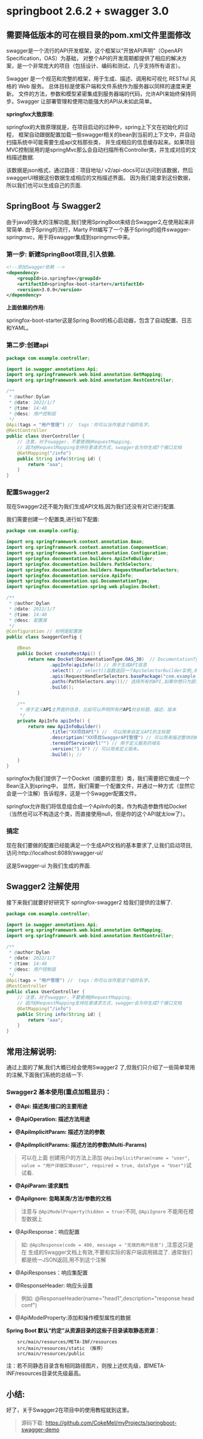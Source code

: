 # springboot 2.6.2 + swagger 3.0

## 需要降低版本的可在根目录的pom.xml文件里面修改

swagger是一个流行的API开发框架，这个框架以“开放API声明”（OpenAPI Specification，OAS）为基础，
对整个API的开发周期都提供了相应的解决方案，是一个非常庞大的项目（包括设计、编码和测试，几乎支持所有语言）。

Swagger 是一个规范和完整的框架，用于生成、描述、调用和可视化 RESTful 风格的 Web 服务。
总体目标是使客户端和文件系统作为服务器以同样的速度来更新。
文件的方法，参数和模型紧密集成到服务器端的代码，允许API来始终保持同步。Swagger 让部署管理和使用功能强大的API从未如此简单。

**springfox大致原理:**

springfox的大致原理就是，在项目启动的过种中，spring上下文在初始化的过程，
框架自动跟据配置加载一些swagger相关的bean到当前的上下文中，并自动扫描系统中可能需要生成api文档那些类，
并生成相应的信息缓存起来。如果项目MVC控制层用的是springMvc那么会自动扫描所有Controller类，并生成对应的文档描述数据.

该数据是json格式，通过路径：项目地址/ v2/api-docs可以访问到该数据，然后swaggerUI根据这份数据生成相应的文档描述界面。
因为我们能拿到这份数据，所以我们也可以生成自己的页面.

## SpringBoot 与 Swagger2

由于java的强大的注解功能,我们使用SpringBoot来结合Swagger2,在使用起来非常简单.
由于Spring的流行，Marty Pitt编写了一个基于Spring的组件swagger-springmvc，用于将swagger集成到springmvc中来。


### 第一步: 新建SpringBoot项目,引入依赖.

```xml
<!--添加Swagger依赖 -->
<dependency>
    <groupId>io.springfox</groupId>
    <artifactId>springfox-boot-starter</artifactId>
    <version>3.0.0</version>
</dependency>
```

**上面依赖的作用:**

springfox-boot-starter这是Spring Boot的核心启动器，包含了自动配置、日志和YAML。

### 第二步:创建api

```java
package com.example.controller;

import io.swagger.annotations.Api;
import org.springframework.web.bind.annotation.GetMapping;
import org.springframework.web.bind.annotation.RestController;

/**
 * @author:Dylan
 * @date: 2022/1/7
 * @time: 14:48
 * @desc: 用户控制层
 */
@Api(tags = "用户管理") //  tags：你可以当作是这个组的名字。
@RestController
public class UserController {
    // 注意，对于swagger，不要使用@RequestMapping，
    // 因为@RequestMapping支持任意请求方式，swagger会为你生成7个接口文档
    @GetMapping("/info")
    public String info(String id) {
        return "aaa";
    }
}

```

### 配置Swagger2

现在Swagger2还不能为我们生成API文档,因为我们还没有对它进行配置.

我们需要创建一个配置类,进行如下配置:

```java
package com.example.config;

import org.springframework.context.annotation.Bean;
import org.springframework.context.annotation.ComponentScan;
import org.springframework.context.annotation.Configuration;
import springfox.documentation.builders.ApiInfoBuilder;
import springfox.documentation.builders.PathSelectors;
import springfox.documentation.builders.RequestHandlerSelectors;
import springfox.documentation.service.ApiInfo;
import springfox.documentation.spi.DocumentationType;
import springfox.documentation.spring.web.plugins.Docket;

/**
 * @author:Dylan
 * @date: 2022/1/7
 * @time: 14:48
 * @desc: 配置类
 */
@Configuration // 标明是配置类
public class SwaggerConfig {

    @Bean
    public Docket createRestApi() {
        return new Docket(DocumentationType.OAS_30)  // DocumentationType.SWAGGER_2 固定的，代表swagger2
                .apiInfo(apiInfo()) // 用于生成API信息
                .select() // select()函数返回一个ApiSelectorBuilder实例,用来控制接口被swagger做成文档
                .apis(RequestHandlerSelectors.basePackage("com.example.controller")) // 用于指定扫描哪个包下的接口
                .paths(PathSelectors.any())// 选择所有的API,如果你想只为部分API生成文档，可以配置这里
                .build();
    }

    /**
     * 用于定义API主界面的信息，比如可以声明所有的API的总标题、描述、版本
     */
    private ApiInfo apiInfo() {
        return new ApiInfoBuilder()
                .title("XX项目API") //  可以用来自定义API的主标题
                .description("XX项目SwaggerAPI管理") // 可以用来描述整体的API
                .termsOfServiceUrl("") // 用于定义服务的域名
                .version("1.0") // 可以用来定义版本。
                .build(); //
    }
}

```

springfox为我们提供了一个Docket（摘要的意思）类，我们需要把它做成一个Bean注入到spring中，
显然，我们需要一个配置文件，并通过一种方式（显然它会是一个注解）告诉程序，这是一个Swagger配置文件。

springfox允许我们将信息组合成一个ApiInfo的类，作为构造参数传给Docket（当然也可以不构造这个类，而直接使用null，但是你的这个API就太low了）。

### 搞定

现在我们要做的配置已经能满足一个生成API文档的基本要求了,让我们启动项目,访问:http://localhost:8089/swagger-ui/


这是Swagger-ui 为我们生成的界面.

## Swagger2 注解使用

接下来我们就要好好研究下 springfox-swagger2 给我们提供的注解了.

```java
package com.example.controller;

import io.swagger.annotations.Api;
import org.springframework.web.bind.annotation.GetMapping;
import org.springframework.web.bind.annotation.RestController;

/**
 * @author:Dylan
 * @date: 2022/1/7
 * @time: 14:48
 * @desc: 用户控制层
 */
@Api(tags = "用户管理") //  tags：你可以当作是这个组的名字。
@RestController
public class UserController {
    // 注意，对于swagger，不要使用@RequestMapping，
    // 因为@RequestMapping支持任意请求方式，swagger会为你生成7个接口文档
    @GetMapping("/info")
    public String info(String id) {
        return "aaa";
    }
}


```
 

## 常用注解说明:

通过上面的了解,我们大概已经会使用Swagger2 了,但我们只介绍了一些简单常用的注解,下面我们系统的总结一下:

### Swagger2 基本使用(重点加粗显示)：

* **@Api: 描述类/接口的主要用途**

* **@ApiOperation: 描述方法用途**

* **@ApiImplicitParam: 描述方法的参数**
* **@ApiImplicitParams: 描述方法的参数(Multi-Params)**
> 可以在上面 创建用户的方法上添加 `@ApiImplicitParam(name = "user", value = "用户详细实体user", required = true, dataType = "User")`试试看.

* **@ApiParam:请求属性**

* **@ApiIgnore: 忽略某类/方法/参数的文档**
> 注意与 `@ApiModelProperty(hidden = true)`不同, `@ApiIgnore` 不能用在模型数据上

* @ApiResponse：响应配置
> 如: `@ApiResponse(code = 400, message = "无效的用户信息")` ,注意这只是在 生成的Swagger文档上有效,不要和实际的客户端调用搞混了.
通常我们都是统一JSON返回,用不到这个注解
* @ApiResponses：响应集配置

* @ResponseHeader: 响应头设置
> 例如: @ResponseHeader(name="head1",description="response head conf")

* @ApiModelProperty:添加和操作模型属性的数据

**Spring Boot 默认“约定”从资源目录的这些子目录读取静态资源：**

        src/main/resources/META-INF/resources
        src/main/resources/static （推荐）
        src/main/resources/public

注：若不同静态目录含有相同路径图片，则按上述优先级，即META-INF/resources目录优先级最高。

## 小结:

好了，关于Swagger2在项目中的使用教程就到这里。

> 源码下载: https://github.com/CokeMeI/myProjects/springboot-swagger-demo













